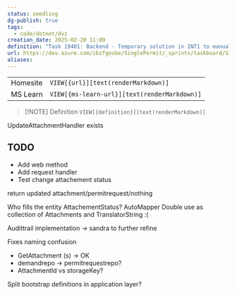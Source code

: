 ```yaml
---
status: seedling
dg-publish: true
tags:
  - code/dotnet/dvz
creation_date: 2025-02-20 11:09
definition: "Task 19401: Backend - Temporary solution in INT1 to manually validate requests with a document that is hanging on virus scan"
url: https://dev.azure.com/ibzfgovbe/SinglePermit/_sprints/taskboard/Single%20Permit%20Intermediary%203/SinglePermit/Sprint%204?workitem=19401
aliases:
---
```


|          |                                              |
| -------- | -------------------------------------------- |
| Homesite | `VIEW[{url}][text(renderMarkdown)]`          |
| MS Learn | `VIEW[{ms-learn-url}][text(renderMarkdown)]` |

> [!NOTE] Definition
> `VIEW[{definition}][text(renderMarkdown)]`


UpdateAttachmentHandler exists


## TODO

- Add web method
- Add request handler
- Test change attachement status

return updated attachment/permitrequest/nothing

Who fills the entity AttachementStatus?  AutoMapper
Double use as collection of Attachments and TranslatorString  :(

Audittrail implementation -> sandra to further refine



Fixes naming confusion 
- GetAttachment (s) -> OK
- demandrepo -> permitrequestrepo?
- AttachmentId vs storageKey?

Split bootstrap definitions in application layer?



